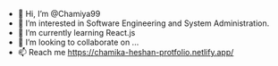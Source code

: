 - 👋 Hi, I’m @Chamiya99
- 👀 I’m interested in Software Engineering and System Administration.
- 🌱 I’m currently learning React.js  
- 💞️ I’m looking to collaborate on ...
- 📫 Reach me https://chamika-heshan-protfolio.netlify.app/

<!---
Chamiya99/Chamiya99 is a ✨ special ✨ repository because its `README.md` (this file) appears on your GitHub profile.
You can click the Preview link to take a look at your changes.
--->
